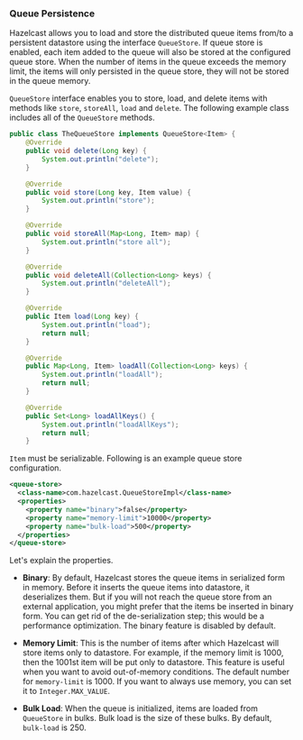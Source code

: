 
### Queue Persistence


Hazelcast allows you to load and store the distributed queue items from/to a persistent datastore using the interface `QueueStore`. If queue store is enabled, each item added to the queue will also be stored at the configured queue store. When the number of items in the queue exceeds the memory limit, the items will only persisted in the queue store, they will not be stored in the queue memory. 

`QueueStore` interface enables you to store, load, and delete items with methods like `store`, `storeAll`, `load` and `delete`. The following example class includes all of the `QueueStore` methods.

```java
public class TheQueueStore implements QueueStore<Item> {
    @Override
    public void delete(Long key) {
        System.out.println("delete");
    }

    @Override
    public void store(Long key, Item value) {
        System.out.println("store");
    }

    @Override
    public void storeAll(Map<Long, Item> map) {
        System.out.println("store all");
    }

    @Override
    public void deleteAll(Collection<Long> keys) {
        System.out.println("deleteAll");
    }

    @Override
    public Item load(Long key) {
        System.out.println("load");
        return null;
    }

    @Override
    public Map<Long, Item> loadAll(Collection<Long> keys) {
        System.out.println("loadAll");
        return null;
    }

    @Override
    public Set<Long> loadAllKeys() {
        System.out.println("loadAllKeys");
        return null;
    }
```

`Item` must be serializable. Following is an example queue store configuration.

```xml
<queue-store>
  <class-name>com.hazelcast.QueueStoreImpl</class-name>
  <properties>
    <property name="binary">false</property>
    <property name="memory-limit">10000</property>
    <property name="bulk-load">500</property>
  </properties>
</queue-store>
```

Let's explain the properties.

-   **Binary**:
    By default, Hazelcast stores the queue items in serialized form in memory. Before it inserts the queue items into datastore, it deserializes them. But if you will not reach the queue store from an external application, you might prefer that the items be inserted in binary form. You can get rid of the de-serialization step; this would be a performance optimization. The binary feature is disabled by default.
    
-   **Memory Limit**:
    This is the number of items after which Hazelcast will store items only to datastore. For example, if the memory limit is 1000, then the 1001st item will be put only to datastore. This feature is useful when you want to avoid out-of-memory conditions. The default number for `memory-limit` is 1000. If you want to always use memory, you can set it to `Integer.MAX_VALUE`.
    
-   **Bulk Load**:
    When the queue is initialized, items are loaded from `QueueStore` in bulks. Bulk load is the size of these bulks. By default, `bulk-load` is 250.

